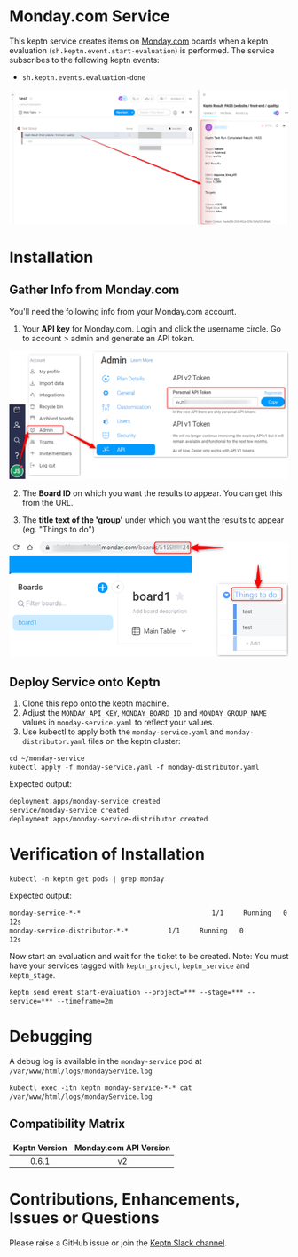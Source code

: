 # Monday.com Service
This keptn service creates items on [Monday.com](https://monday.com) boards when a keptn evaluation (`sh.keptn.event.start-evaluation`) is performed. The service subscribes to the following keptn events:

* `sh.keptn.events.evaluation-done`

![keptn monday service](assets/keptn-monday-service1.png)

# Installation

## Gather Info from Monday.com

You'll need the following info from your Monday.com account.

1. Your **API key** for Monday.com. Login and click the username circle. Go to account > admin and generate an API token.

![keptn monday service](assets/keptn-monday-service2.png)

2. The **Board ID** on which you want the results to appear. You can get this from the URL.

3. The **title text of the 'group'** under which you want the results to appear (eg. "Things to do")

![keptn monday service](assets/keptn-monday-service3.png)

## Deploy Service onto Keptn

1. Clone this repo onto the keptn machine.
2. Adjust the `MONDAY_API_KEY`, `MONDAY_BOARD_ID` and `MONDAY_GROUP_NAME` values in `monday-service.yaml` to reflect your values.
3. Use kubectl to apply both the `monday-service.yaml` and `monday-distributor.yaml` files on the keptn cluster:

```
cd ~/monday-service
kubectl apply -f monday-service.yaml -f monday-distributor.yaml
```

Expected output:

```
deployment.apps/monday-service created
service/monday-service created
deployment.apps/monday-service-distributor created
```

# Verification of Installation
```
kubectl -n keptn get pods | grep monday
```

Expected output:

```
monday-service-*-*                                 1/1     Running   0          12s
monday-service-distributor-*-*          1/1     Running   0          12s
```

Now start an evaluation and wait for the ticket to be created.
Note: You must have your services tagged with `keptn_project`, `keptn_service` and `keptn_stage`.

```
keptn send event start-evaluation --project=*** --stage=*** --service=*** --timeframe=2m
```

# Debugging
A debug log is available in the `monday-service` pod at `/var/www/html/logs/mondayService.log`

```
kubectl exec -itn keptn monday-service-*-* cat /var/www/html/logs/mondayService.log
```

## Compatibility Matrix

| Keptn Version    | Monday.com API Version |
|:----------------:|:----------------------:|
|     0.6.1        |            v2          |

# Contributions, Enhancements, Issues or Questions
Please raise a GitHub issue or join the [Keptn Slack channel](https://join.slack.com/t/keptn/shared_invite/enQtNTUxMTQ1MzgzMzUxLWMzNmM1NDc4MmE0MmQ0MDgwYzMzMDc4NjM5ODk0ZmFjNTE2YzlkMGE4NGU5MWUxODY1NTBjNjNmNmI1NWQ1NGY).
